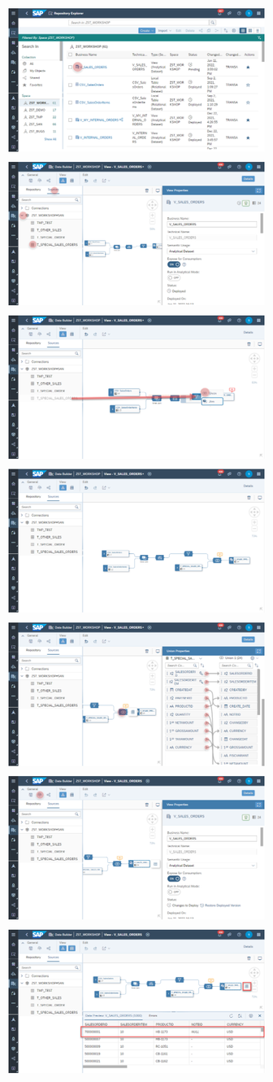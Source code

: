<br><br>![](../images/sales_orders_union_01.png)
<br><br>![](../images/sales_orders_union_01b.png)
<br><br>![](../images/sales_orders_union_02.png)
<br><br>![](../images/sales_orders_union_03.png)
<br><br>![](../images/sales_orders_union_04.png)
<br><br>![](../images/sales_orders_union_05.png)
<br><br>![](../images/sales_orders_union_06.png)


